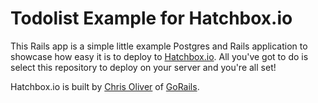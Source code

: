 # Todolist Example for Hatchbox.io

This Rails app is a simple little example Postgres and Rails application
to showcase how easy it is to deploy to
[Hatchbox.io](https://hatchbox.io). All you've got to do is
select this repository to deploy on your server and you're all set!

Hatchbox.io is built by [Chris Oliver](https://excid3.com) of [GoRails](https://gorails.com).
